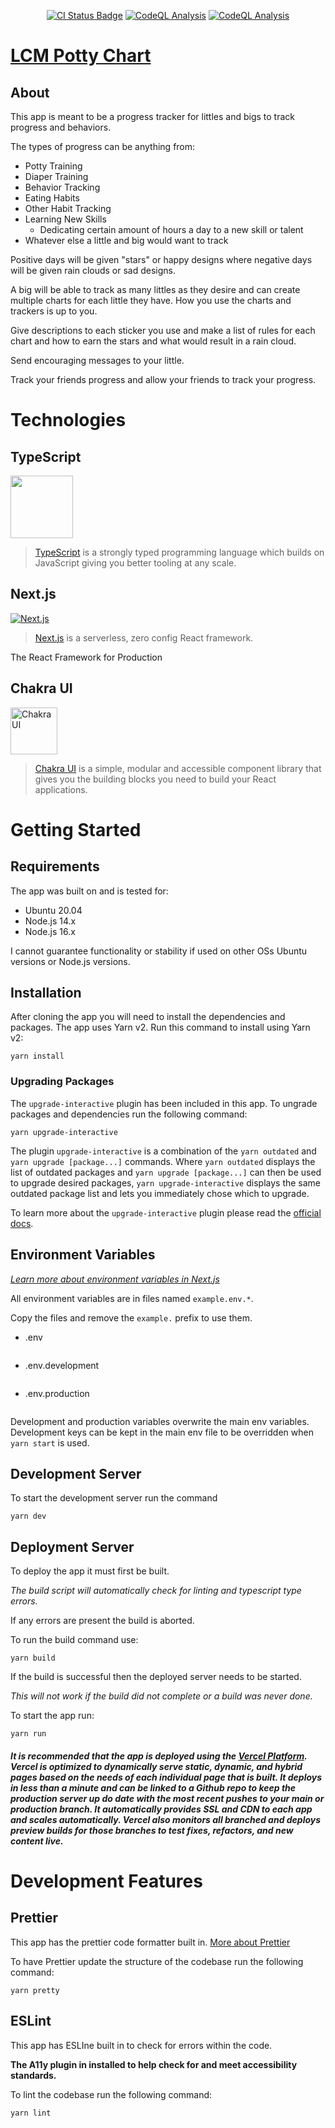 <p align="center">
  <a href="https://github.com/LucidCreationsMedia/LCM-Potty-Chart/actions/workflows/main.yml"><img alt="CI Status Badge" src="https://github.com/LucidCreationsMedia/LCM-Potty-Chart/actions/workflows/main.yml/badge.svg?branch=main" /></a>
  <a href="https://github.com/LucidCreationsMedia/LCM-Potty-Chart/actions/workflows/codeql-analysis.yml"><img alt="CodeQL Analysis" src="https://github.com/LucidCreationsMedia/LCM-Potty-Chart/actions/workflows/codeql-analysis.yml/badge.svg?branch=main" /></a>
    <a href="https://github.com/LucidCreationsMedia/LCM-Potty-Chart/actions/workflows/njsscan-analysis.yml"><img alt="CodeQL Analysis" src="https://github.com/LucidCreationsMedia/LCM-Potty-Chart/actions/workflows/njsscan-analysis.yml/badge.svg?branch=main" /></a>
</p>

# [LCM Potty Chart](https://lucidcreations.media/)

## About

This app is meant to be a progress tracker for littles and bigs to track progress and behaviors.

The types of progress can be anything from:

- Potty Training
- Diaper Training
- Behavior Tracking
- Eating Habits
- Other Habit Tracking
- Learning New Skills
  - Dedicating certain amount of hours a day to a new skill or talent
- Whatever else a little and big would want to track

Positive days will be given "stars" or happy designs where negative days will be given rain clouds or sad designs.

A big will be able to track as many littles as they desire and can create multiple charts for each little they have. How you use the charts and trackers is up to you.

Give descriptions to each sticker you use and make a list of rules for each chart and how to earn the stars and what would result in a rain cloud.

Send encouraging messages to your little.

Track your friends progress and allow your friends to track your progress.

# Technologies

## TypeScript

[<img src="https://upload.wikimedia.org/wikipedia/commons/4/4c/Typescript_logo_2020.svg" height="100px">](https://www.typescriptlang.org/)

> [TypeScript](https://www.typescriptlang.org/) is a strongly typed programming language which builds on JavaScript giving you better tooling at any scale.

## Next.js

[![Next.js](https://upload.wikimedia.org/wikipedia/commons/8/8e/Nextjs-logo.svg)](https://nextjs.org/)

>[Next.js](https://nextjs.org/) is a serverless, zero config React framework.

The React Framework for Production

## Chakra UI

[<img src="https://gist.githubusercontent.com/navin-moorthy/d4c5fe7f384a106ba8171eee77b45623/raw/3e4d37340270a38367bfe94dd2f7daea2a0537a2/chakra-ui-logo.svg" height="75px" alt="Chakra UI" >](https://chakra-ui.com/)

> [Chakra UI](https://chakra-ui.com/) is a simple, modular and accessible component library that gives you the building blocks you need to build your React applications.

# Getting Started

## Requirements

The app was built on and is tested for:

- Ubuntu 20.04
- Node.js 14.x
- Node.js 16.x

I cannot guarantee functionality or stability if used on other OSs Ubuntu versions or Node.js versions.

## Installation

After cloning the app you will need to install the dependencies and packages. The app uses Yarn v2. Run this command to install using Yarn v2:

```
yarn install
```

### Upgrading Packages

The `upgrade-interactive` plugin has been included in this app. To ungrade packages and dependencies run the following command:

```
yarn upgrade-interactive
```

The plugin `upgrade-interactive` is a combination of the `yarn outdated` and `yarn upgrade [package...]` commands. Where `yarn outdated` displays the list of outdated packages and `yarn upgrade [package...]` can then be used to upgrade desired packages, `yarn upgrade-interactive` displays the same outdated package list and lets you immediately chose which to upgrade.

To learn more about the `upgrade-interactive` plugin please read the [official docs](https://classic.yarnpkg.com/lang/en/docs/cli/upgrade-interactive/).

## Environment Variables

_[Learn more about environment variables in Next.js](https://nextjs.org/docs/basic-features/environment-variables)_

All environment variables are in files named `example.env.*`.

Copy the files and remove the `example.` prefix to use them.

- .env

```

```

- .env.development

```

```

- .env.production

```

```

Development and production variables overwrite the main env variables. Development keys can be kept in the main env file to be overridden when `yarn start` is used.

## Development Server

To start the development server run the command

```
yarn dev
```

## Deployment Server

To deploy the app it must first be built.

_The build script will automatically check for linting and typescript type errors._

If any errors are present the build is aborted.

To run the build command use:

```
yarn build
```

If the build is successful then the deployed server needs to be started.

_This will not work if the build did not complete or a build was never done._

To start the app run:

```
yarn run
```

##### It is recommended that the app is deployed using the [Vercel Platform](https://vercel.com/new). Vercel is optimized to dynamically serve static, dynamic, and hybrid pages based on the needs of each individual page that is built. It deploys in less than a minute and can be linked to a Github repo to keep the production server up do date with the most recent pushes to your main or production branch. It automatically provides SSL and CDN to each app and scales automatically. Vercel also monitors all branched and deploys preview builds for those branches to test fixes, refactors, and new content live.

# Development Features

## Prettier

This app has the prettier code formatter built in. [More about Prettier](https://prettier.io/)

To have Prettier update the structure of the codebase run the following command:

```
yarn pretty
```

## ESLint

This app has ESLIne built in to check for errors within the code.

**The A11y plugin in installed to help check for and meet accessibility standards.**

To lint the codebase run the following command:

```
yarn lint
```
